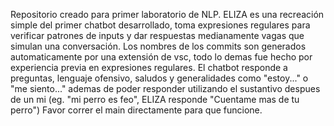 Repositorio creado para primer laboratorio de NLP. 
ELIZA es una recreación simple del primer chatbot desarrollado, toma expresiones regulares para verificar patrones de inputs y dar respuestas
medianamente vagas que simulan una conversación.
Los nombres de los commits son generados automaticamente por una extensión de vsc, todo lo demas fue hecho por experiencia previa en expresiones regulares.
El chatbot responde a preguntas, lenguaje ofensivo, saludos y generalidades como "estoy..." o "me siento..." ademas de poder responder utilizando el sustantivo
despues de un mi (eg. "mi perro es feo", ELIZA responde "Cuentame mas de tu perro")
Favor correr el main directamente para que funcione.
